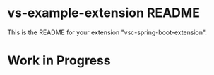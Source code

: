 # vs-example-extension README

This is the README for your extension "vsc-spring-boot-extension". 

# Work in Progress
 


